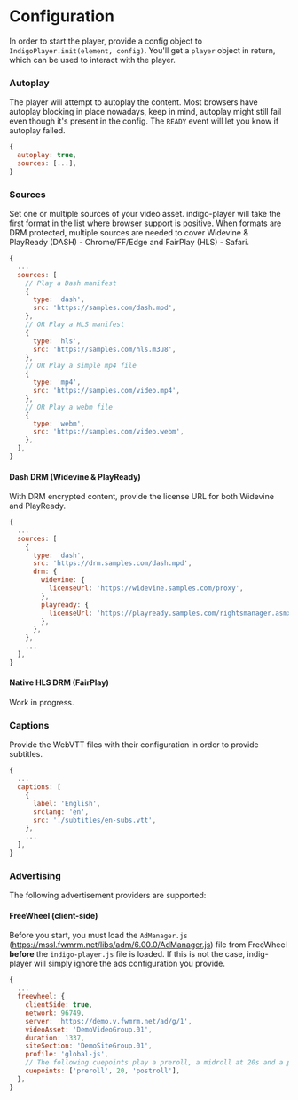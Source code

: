 # Configuration

In order to start the player, provide a config object to `IndigoPlayer.init(element, config)`. You'll get a `player` object in return, which can be used to interact with the player.

### Autoplay

The player will attempt to autoplay the content. Most browsers have autoplay blocking in place nowadays, keep in mind, autoplay might still fail even though it's present in the config. The `READY` event will let you know if autoplay failed.

```javascript
{
  autoplay: true,
  sources: [...],
}
```

### Sources

Set one or multiple sources of your video asset. indigo-player will take the first format in the list where browser support is positive. When formats are DRM protected, multiple sources are needed to cover Widevine & PlayReady (DASH) - Chrome/FF/Edge and FairPlay (HLS) - Safari.

```javascript
{
  ...
  sources: [
    // Play a Dash manifest
    {
      type: 'dash',
      src: 'https://samples.com/dash.mpd',
    },
    // OR Play a HLS manifest
    {
      type: 'hls',
      src: 'https://samples.com/hls.m3u8',
    },
    // OR Play a simple mp4 file
    {
      type: 'mp4',
      src: 'https://samples.com/video.mp4',
    },
    // OR Play a webm file
    {
      type: 'webm',
      src: 'https://samples.com/video.webm',
    },
  ],
}
```

#### Dash DRM (Widevine & PlayReady)

With DRM encrypted content, provide the license URL for both Widevine and PlayReady.

```javascript
{
  ...
  sources: [
    {
      type: 'dash',
      src: 'https://drm.samples.com/dash.mpd',
      drm: {
        widevine: {
          licenseUrl: 'https://widevine.samples.com/proxy',
        },
        playready: {
          licenseUrl: 'https://playready.samples.com/rightsmanager.asmx',
        },
      },
    },
    ...
  ],
}
```

#### Native HLS DRM (FairPlay)

Work in progress.

### Captions

Provide the WebVTT files with their configuration in order to provide subtitles.

```javascript
{
  ...
  captions: [
    {
      label: 'English',
      srclang: 'en',
      src: './subtitles/en-subs.vtt',
    },
    ...
  ],
}
```

### Advertising

The following advertisement providers are supported:

#### FreeWheel (client-side)

Before you start, you must load the `AdManager.js` (https://mssl.fwmrm.net/libs/adm/6.00.0/AdManager.js) file from FreeWheel **before** the `indigo-player.js` file is loaded. If this is not the case, indig-player will simply ignore the ads configuration you provide.

```javascript
{
  ...
  freewheel: {
    clientSide: true,
    network: 96749,
    server: 'https://demo.v.fwmrm.net/ad/g/1',
    videoAsset: 'DemoVideoGroup.01',
    duration: 1337,
    siteSection: 'DemoSiteGroup.01',
    profile: 'global-js',
    // The following cuepoints play a preroll, a midroll at 20s and a postroll.
    cuepoints: ['preroll', 20, 'postroll'],
  },
}
```